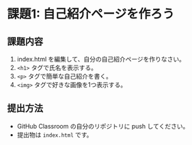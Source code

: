 # 課題1: 自己紹介ページを作ろう

## 課題内容
1. index.html を編集して、自分の自己紹介ページを作りなさい。
2. `<h1>` タグで氏名を表示する。
3. `<p>` タグで簡単な自己紹介を書く。
4. `<img>` タグで好きな画像を1つ表示する。

## 提出方法
- GitHub Classroom の自分のリポジトリに push してください。
- 提出物は `index.html` です。
